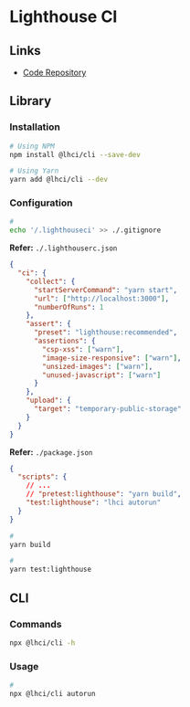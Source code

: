 # Lighthouse CI

## Links

- [Code Repository](https://github.com/GoogleChrome/lighthouse-ci)

## Library

### Installation

```sh
# Using NPM
npm install @lhci/cli --save-dev

# Using Yarn
yarn add @lhci/cli --dev
```

### Configuration

```sh
#
echo '/.lighthouseci' >> ./.gitignore
```

**Refer:** `./.lighthouserc.json`

```json
{
  "ci": {
    "collect": {
      "startServerCommand": "yarn start",
      "url": ["http://localhost:3000"],
      "numberOfRuns": 1
    },
    "assert": {
      "preset": "lighthouse:recommended",
      "assertions": {
        "csp-xss": ["warn"],
        "image-size-responsive": ["warn"],
        "unsized-images": ["warn"],
        "unused-javascript": ["warn"]
      }
    },
    "upload": {
      "target": "temporary-public-storage"
    }
  }
}
```

**Refer:** `./package.json`

```json
{
  "scripts": {
    // ...
    // "pretest:lighthouse": "yarn build",
    "test:lighthouse": "lhci autorun"
  }
}
```

```sh
#
yarn build

#
yarn test:lighthouse
```

## CLI

### Commands

```sh
npx @lhci/cli -h
```

### Usage

```sh
#
npx @lhci/cli autorun
```

